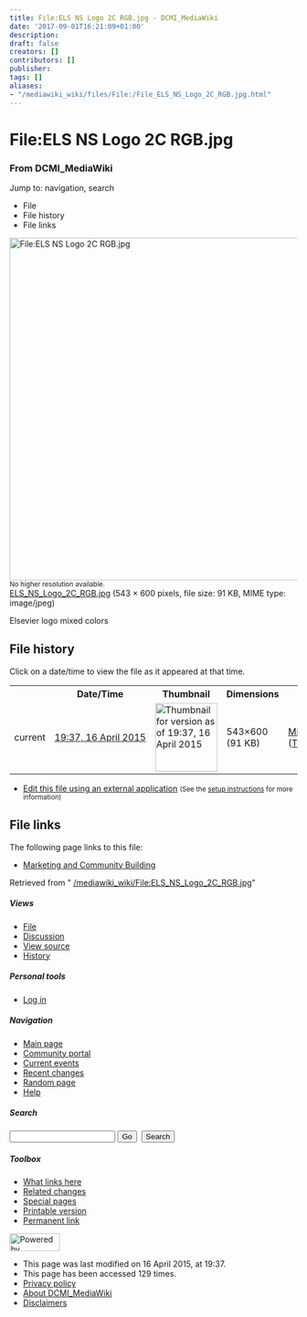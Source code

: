 ```yaml
---
title: File:ELS NS Logo 2C RGB.jpg - DCMI_MediaWiki
date: '2017-09-01T16:21:09+01:00'
description: 
draft: false
creators: []
contributors: []
publisher: 
tags: []
aliases:
- "/mediawiki_wiki/files/File:/File_ELS_NS_Logo_2C_RGB.jpg.html"
---
```


<a id="top"></a>
# File:ELS NS Logo 2C RGB.jpg

### From DCMI\_MediaWiki

Jump to: navigation, search
<!-- start content -->
- File
- File history
- File links

 [<img alt="File:ELS NS Logo 2C RGB.jpg" src="/images/a/aa/ELS_NS_Logo_2C_RGB.jpg" width="543" height="600">](/mediawiki_wiki/files/ELS_NS_Logo_2C_RGB.jpg)  
<small>No higher resolution available.</small>  
 [ELS\_NS\_Logo\_2C\_RGB.jpg](/images/a/aa/ELS_NS_Logo_2C_RGB.jpg)‎ (543 × 600 pixels, file size: 91 KB, MIME type: image/jpeg)

Elsevier logo mixed colors

<!-- 
NewPP limit report
Preprocessor node count: 1/1000000
Post-expand include size: 0/2097152 bytes
Template argument size: 0/2097152 bytes
Expensive parser function count: 0/100
-->
## File history

Click on a date/time to view the file as it appeared at that time.

<table class="wikitable filehistory">
  <tr>
    <td></td>
    <th>Date/Time</th>
    <th>Thumbnail</th>
    <th>Dimensions</th>
    <th>User</th>
    <th>Comment</th>
  </tr>
  <tr>
    <td>current</td>
    <td class="filehistory-selected" style="white-space: nowrap;"><a href="/mediawiki_wiki/files/ELS_NS_Logo_2C_RGB.jpg">19:37, 16 April 2015</a></td>
    <td><a href="/images/a/aa/ELS_NS_Logo_2C_RGB.jpg"><img alt="Thumbnail for version as of 19:37, 16 April 2015" src="/images/a/aa/ELS_NS_Logo_2C_RGB.jpg" width="109" height="120"></a></td>
    <td>543×600 <span style="white-space: nowrap;">(91 KB)</span>
    </td>
    <td>
      <a href="/index.php?title=User:MikeCrandall&amp;action=edit&amp;redlink=1" class="new mw-userlink" title="User:MikeCrandall (page does not exist)">MikeCrandall</a> <span style="white-space: nowrap;"> <span class="mw-usertoollinks">(<a href="/index.php?title=User_talk:MikeCrandall&amp;action=edit&amp;redlink=1" class="new" title="User talk:MikeCrandall (page does not exist)">Talk</a> | <a href="/index.php/Special:Contributions/MikeCrandall" title="Special:Contributions/MikeCrandall">contribs</a>)</span></span>
    </td>
    <td> <span class="comment">(Elsevier logo mixed colors)</span>
    </td>
  </tr>
</table>

  

- [Edit this file using an external application](/index.php?title=File:ELS_NS_Logo_2C_RGB.jpg&action=edit&externaledit=true&mode=file "File:ELS NS Logo 2C RGB.jpg") <small>(See the <a href="http://www.mediawiki.org/wiki/Manual:External_editors" class="external text" rel="nofollow">setup instructions</a> for more information)</small>

## File links

The following page links to this file:

- [Marketing and Community Building](/index.php/Marketing_and_Community_Building "Marketing and Community Building")

Retrieved from " [/mediawiki_wiki/File:ELS\_NS\_Logo\_2C\_RGB.jpg](/mediawiki_wiki/files/File:/File:ELS_NS_Logo_2C_RGB.jpg.html)"

<!-- end content -->

##### Views

- [File](/mediawiki_wiki/files/File:/File:ELS_NS_Logo_2C_RGB.jpg.html)
- [Discussion](/index.php?title=File_talk:ELS_NS_Logo_2C_RGB.jpg&action=edit&redlink=1 "Discussion about the content page [t]")
- [View source](/index.php?title=File:ELS_NS_Logo_2C_RGB.jpg&action=edit "This page is protected.
You can view its source [e]")
- [History](/index.php?title=File:ELS_NS_Logo_2C_RGB.jpg&action=history "Past revisions of this page [h]")

##### Personal tools

- [Log in](/index.php?title=Special:UserLogin&returnto=File:ELS_NS_Logo_2C_RGB.jpg "You are encouraged to log in; however, it is not mandatory [o]")

<script type="text/javascript"> if (window.isMSIE55) fixalpha(); </script>

##### Navigation

- [Main page](/index.php/Main_Page "Visit the main page [z]")
- [Community portal](/index.php/DCMI_MediaWiki:Community_portal "About the project, what you can do, where to find things")
- [Current events](/index.php/DCMI_MediaWiki:Current_events "Find background information on current events")
- [Recent changes](/index.php/Special:RecentChanges "The list of recent changes in the wiki [r]")
- [Random page](/index.php/Special:Random "Load a random page [x]")
- [Help](/index.php/Help:Contents "The place to find out")

##### <label for="searchInput">Search</label>

<form action="/index.php" id="searchform">
				<input type="hidden" name="title" value="Special:Search">
				<input id="searchInput" title="Search DCMI_MediaWiki" accesskey="f" type="search" name="search">
				<input type="submit" name="go" class="searchButton" id="searchGoButton" value="Go" title="Go to a page with this exact name if exists"> 
				<input type="submit" name="fulltext" class="searchButton" id="mw-searchButton" value="Search" title="Search the pages for this text">
			</form>

##### Toolbox

- [What links here](/index.php/Special:WhatLinksHere/File:ELS_NS_Logo_2C_RGB.jpg "List of all wiki pages that link here [j]")
- [Related changes](/index.php/Special:RecentChangesLinked/File:ELS_NS_Logo_2C_RGB.jpg "Recent changes in pages linked from this page [k]")
- [Special pages](/index.php/Special:SpecialPages "List of all special pages [q]")
- [Printable version](/index.php?title=File:ELS_NS_Logo_2C_RGB.jpg&printable=yes "Printable version of this page [p]")
- [Permanent link](/index.php?title=File:ELS_NS_Logo_2C_RGB.jpg&oldid=9491 "Permanent link to this revision of the page")

<!-- end of the left (by default at least) column -->

 [<img src="/skins/common/images/poweredby_mediawiki_88x31.png" height="31" width="88" alt="Powered by MediaWiki">](http://www.mediawiki.org/)

- This page was last modified on 16 April 2015, at 19:37.
- This page has been accessed 129 times.
- [Privacy policy](/index.php/DCMI_MediaWiki:Privacy_policy "DCMI MediaWiki:Privacy policy")
- [About DCMI\_MediaWiki](/index.php/DCMI_MediaWiki:About "DCMI MediaWiki:About")
- [Disclaimers](/index.php/DCMI_MediaWiki:General_disclaimer "DCMI MediaWiki:General disclaimer")

<script>if (window.runOnloadHook) runOnloadHook();</script><!-- Served in 0.451 secs. -->

